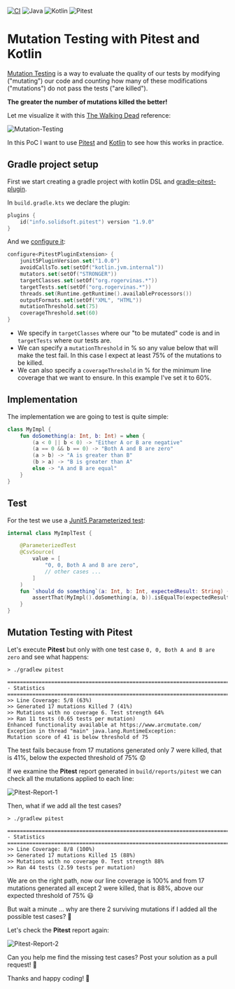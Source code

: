 [![CI](https://github.com/rogervinas/mutation-testing/actions/workflows/gradle.yml/badge.svg)](https://github.com/rogervinas/mutation-testing/actions/workflows/gradle.yml)
![Java](https://img.shields.io/badge/Java-11-blue?labelColor=black)
![Kotlin](https://img.shields.io/badge/Kotlin-1.7.10-blue?labelColor=black)
![Pitest](https://img.shields.io/badge/Pitest-1.9.0-blue?labelColor=black)

# Mutation Testing with Pitest and Kotlin

[Mutation Testing](https://en.wikipedia.org/wiki/Mutation_testing) is a way to evaluate the quality of our tests by modifying ("mutating") our code and counting how many of these modifications ("mutations") do not pass the tests ("are killed"). 

**The greater the number of mutations killed the better!**

Let me visualize it with this [The Walking Dead](https://www.imdb.com/title/tt1520211/) reference:

![Mutation-Testing](doc/mutation-testing.png)

In this PoC I want to use [Pitest](https://pitest.org/) and [Kotlin](https://kotlinlang.org/) to see how this works in practice.

## Gradle project setup

First we start creating a gradle project with kotlin DSL and [gradle-pitest-plugin](https://plugins.gradle.org/plugin/info.solidsoft.pitest).

In `build.gradle.kts` we declare the plugin:
```kotlin
plugins {
    id("info.solidsoft.pitest") version "1.9.0"
}
```

And we [configure it](https://github.com/szpak/gradle-pitest-plugin#plugin-configuration):
```kotlin
configure<PitestPluginExtension> {
    junit5PluginVersion.set("1.0.0")
    avoidCallsTo.set(setOf("kotlin.jvm.internal"))
    mutators.set(setOf("STRONGER"))
    targetClasses.set(setOf("org.rogervinas.*"))
    targetTests.set(setOf("org.rogervinas.*"))
    threads.set(Runtime.getRuntime().availableProcessors())
    outputFormats.set(setOf("XML", "HTML"))
    mutationThreshold.set(75)
    coverageThreshold.set(60)
}
```
* We specify in `targetClasses` where our "to be mutated" code is and in `targetTests` where our tests are.
* We can specify a `mutationThreshold` in % so any value below that will make the test fail. In this case I expect at least 75% of the mutations to be killed.
* We can also specify a `coverageThreshold` in % for the minimum line coverage that we want to ensure. In this example I've set it to 60%.

## Implementation

The implementation we are going to test is quite simple:
```kotlin
class MyImpl {
    fun doSomething(a: Int, b: Int) = when {
        (a < 0 || b < 0) -> "Either A or B are negative"
        (a == 0 && b == 0) -> "Both A and B are zero"
        (a > b) -> "A is greater than B"
        (b > a) -> "B is greater than A"
        else -> "A and B are equal"
    }
}
```

## Test

For the test we use a [Junit5 Parameterized test](https://junit.org/junit5/docs/current/user-guide/#writing-tests-parameterized-tests):
```kotlin
internal class MyImplTest {

    @ParameterizedTest
    @CsvSource(
        value = [
            "0, 0, Both A and B are zero",
            // other cases ...
        ]
    )
    fun `should do something`(a: Int, b: Int, expectedResult: String) {
        assertThat(MyImpl().doSomething(a, b)).isEqualTo(expectedResult)
    }
}
```

## Mutation Testing with Pitest

Let's execute **Pitest** but only with one test case `0, 0, Both A and B are zero` and see what happens:

```shell
> ./gradlew pitest

================================================================================
- Statistics
================================================================================
>> Line Coverage: 5/8 (63%)
>> Generated 17 mutations Killed 7 (41%)
>> Mutations with no coverage 6. Test strength 64%
>> Ran 11 tests (0.65 tests per mutation)
Enhanced functionality available at https://www.arcmutate.com/
Exception in thread "main" java.lang.RuntimeException:
Mutation score of 41 is below threshold of 75
```

The test fails because from 17 mutations generated only 7 were killed, that is 41%, below the expected threshold of 75% 😟

If we examine the **Pitest** report generated in `build/reports/pitest` we can check all the mutations applied to each line:

![Pitest-Report-1](doc/pitest-report-1.png)

Then, what if we add all the test cases?

```shell
> ./gradlew pitest

================================================================================
- Statistics
================================================================================
>> Line Coverage: 8/8 (100%)
>> Generated 17 mutations Killed 15 (88%)
>> Mutations with no coverage 0. Test strength 88%
>> Ran 44 tests (2.59 tests per mutation)
```

We are on the right path, now our line coverage is 100% and from 17 mutations generated all except 2 were killed, that is 88%, above our expected threshold of 75% 😃

But wait a minute ... why are there 2 surviving mutations if I added all the possible test cases? 🤔

Let's check the **Pitest** report again:

![Pitest-Report-2](doc/pitest-report-2.png)

Can you help me find the missing test cases? Post your solution as a pull request! 🙏

Thanks and happy coding! 💙
